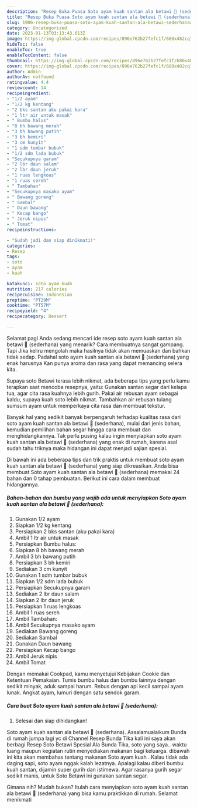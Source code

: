 ```yaml
---
description: "Resep Buka Puasa Soto ayam kuah santan ala betawi 👏 (sederhana)Anti Ribet"
title: "Resep Buka Puasa Soto ayam kuah santan ala betawi 👏 (sederhana)Anti Ribet"
slug: 1906-resep-buka-puasa-soto-ayam-kuah-santan-ala-betawi-sederhanaanti-ribet
category: Uncategorized
date: 2023-01-13T03:13:43.613Z
image: https://img-global.cpcdn.com/recipes/896e762b27fefc1f/680x482cq70/soto-ayam-kuah-santan-ala-betawi-sederhana-foto-resep-utama.jpg
hideToc: false
enableToc: true
enableTocContent: false
thumbnail: https://img-global.cpcdn.com/recipes/896e762b27fefc1f/680x482cq70/soto-ayam-kuah-santan-ala-betawi-sederhana-foto-resep-utama.jpg
cover: https://img-global.cpcdn.com/recipes/896e762b27fefc1f/680x482cq70/soto-ayam-kuah-santan-ala-betawi-sederhana-foto-resep-utama.jpg
author: Admin
authorAv: notfound
ratingvalue: 4.4
reviewcount: 14
recipeingredient:
- "1/2 ayam"
- "1/2 kg kentang"
- "2 bks santan aku pakai kara"
- "1 ltr air untuk masak"
- " Bumbu halus"
- "8 bh bawang merah"
- "3 bh bawang putih"
- "3 bh kemiri"
- "3 cm kunyit"
- "1 sdm tumbar bubuk"
- "1/2 sdm lada bubuk"
- "Secukupnya garam"
- "2 lbr daun salam"
- "2 lbr daun jeruk"
- "1 ruas lengkoas"
- "1 ruas sereh"
- " Tambahan"
- "Secukupnya masako ayam"
- " Bawang goreng"
- " Sambal"
- " Daun bawang"
- " Kecap bango"
- " Jeruk nipis"
- " Tomat"
recipeinstructions:

- "Sudah jadi dan siap dinikmati!"
categories:
- Resep
tags:
- soto
- ayam
- kuah

katakunci: soto ayam kuah 
nutrition: 217 calories
recipecuisine: Indonesian
preptime: "PT29M"
cooktime: "PT57M"
recipeyield: "4"
recipecategory: Dessert

---
```



Selamat pagi Anda sedang mencari ide resep soto ayam kuah santan ala betawi 👏 (sederhana) yang menarik? Cara membuatnya sangat gampang. Tapi Jika keliru mengolah maka hasilnya tidak akan memuaskan dan bahkan tidak sedap. Padahal soto ayam kuah santan ala betawi 👏 (sederhana) yang enak harusnya Kan punya aroma dan rasa yang dapat memancing selera kita.


Supaya soto Betawi terasa lebih nikmat, ada beberapa tips yang perlu kamu terapkan saat mencoba resepnya, yaitu: Gunakan santan segar dari kelapa tua, agar cita rasa kuahnya lebih gurih. Pakai air rebusan ayam sebagai kaldu, supaya kuah soto lebih nikmat. Tambahkan air rebusan tulang sumsum ayam untuk memperkaya cita rasa dan membuat tekstur.

Banyak hal yang sedikit banyak berpengaruh terhadap kualitas rasa dari soto ayam kuah santan ala betawi 👏 (sederhana), mulai dari jenis bahan, kemudian pemilihan bahan segar hingga cara membuat dan menghidangkannya. Tak perlu pusing kalau ingin menyiapkan soto ayam kuah santan ala betawi 👏 (sederhana) yang enak di rumah, karena asal sudah tahu triknya maka hidangan ini dapat menjadi sajian spesial.


Di bawah ini ada beberapa tips dan trik praktis untuk membuat soto ayam kuah santan ala betawi 👏 (sederhana) yang siap dikreasikan. Anda bisa membuat Soto ayam kuah santan ala betawi 👏 (sederhana) memakai 24 bahan dan 0 tahap pembuatan. Berikut ini cara dalam membuat hidangannya.

<!--inarticleads1-->

##### Bahan-bahan dan bumbu yang wajib ada untuk menyiapkan Soto ayam kuah santan ala betawi 👏 (sederhana):

1. Gunakan 1/2 ayam
1. Siapkan 1/2 kg kentang
1. Persiapkan 2 bks santan (aku pakai kara)
1. Ambil 1 ltr air untuk masak
1. Persiapkan  Bumbu halus:
1. Siapkan 8 bh bawang merah
1. Ambil 3 bh bawang putih
1. Persiapkan 3 bh kemiri
1. Sediakan 3 cm kunyit
1. Gunakan 1 sdm tumbar bubuk
1. Siapkan 1/2 sdm lada bubuk
1. Persiapkan Secukupnya garam
1. Sediakan 2 lbr daun salam
1. Siapkan 2 lbr daun jeruk
1. Persiapkan 1 ruas lengkoas
1. Ambil 1 ruas sereh
1. Ambil  Tambahan:
1. Ambil Secukupnya masako ayam
1. Sediakan  Bawang goreng
1. Sediakan  Sambal
1. Gunakan  Daun bawang
1. Persiapkan  Kecap bango
1. Ambil  Jeruk nipis
1. Ambil  Tomat


Dengan memakai Cookpad, kamu menyetujui Kebijakan Cookie dan Ketentuan Pemakaian. Tumis bumbu halus dan bumbu lainnya dengan sedikit minyak, aduk sampai harum. Rebus dengan api kecil sampai ayam lunak. Angkat ayam, lumuri dengan satu sendok garam. 

<!--inarticleads2-->

##### Cara buat Soto ayam kuah santan ala betawi 👏 (sederhana):


1. Selesai dan siap dihidangkan!

Soto ayam kuah santan ala betawi 👏 (sederhana). Assalamualaikum Bunda di rumah jumpa lagi yc di Channel Resep Bunda Tika kali ini saya akan berbagi Resep Soto Betawi Spesial Ala Bunda Tika, soto yang saya.. waktu luang maupun kegiatan rutin menyediakan makanan bagi keluarga. dibawah ini kita akan membahas tentang makanan Soto ayam kuah . Kalau tidak ada daging sapi, soto ayam nggak kalah lezatnya. Apalagi kalau diberi bumbu kuah santan, dijamin super gurih dan istimewa. Agar rasanya gurih segar sedikit manis, untuk Soto Betawi ini gunakan santan segar. 

Gimana nih? Mudah bukan? Itulah cara menyiapkan soto ayam kuah santan ala betawi 👏 (sederhana) yang bisa kamu praktikkan di rumah. Selamat menikmati

